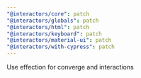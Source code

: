 ```yaml
---
"@interactors/core": patch
"@interactors/globals": patch
"@interactors/html": patch
"@interactors/keyboard": patch
"@interactors/material-ui": patch
"@interactors/with-cypress": patch
---
```


Use effection for converge and interactions
